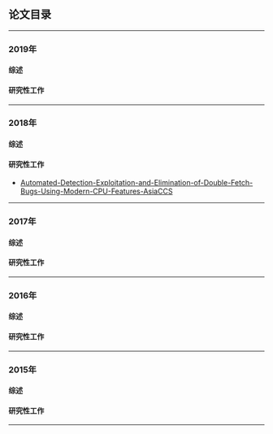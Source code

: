 ## 论文目录
---
### 2019年
#### 综述

#### 研究性工作

---
### 2018年
#### 综述

#### 研究性工作
* [Automated-Detection-Exploitation-and-Elimination-of-Double-Fetch-Bugs-Using-Modern-CPU-Features-AsiaCCS](Paper\AutomatedExploit/papers/Automated-Detection-Exploitation-and-Elimination-of-Double-Fetch-Bugs-Using-Modern-CPU-Features.md)
---
### 2017年
#### 综述

#### 研究性工作

---
### 2016年
#### 综述

#### 研究性工作

---
### 2015年
#### 综述

#### 研究性工作

---


